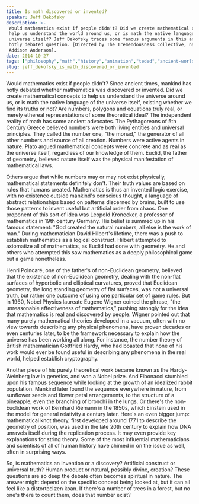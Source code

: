 ```yaml
---
title: Is math discovered or invented?
speaker: Jeff Dekofsky
description: >-
 Would mathematics exist if people didn't? Did we create mathematical concepts to
 help us understand the world around us, or is math the native language of the
 universe itself? Jeff Dekofsky traces some famous arguments in this ancient and
 hotly debated question. [Directed by The Tremendousness Collective, narrated by
 Addison Anderson].
date: 2014-10-27
tags: ["philosophy","math","history","animation","teded","ancient-world","universe","language","invention"]
slug: jeff_dekofsky_is_math_discovered_or_invented
---
```


Would mathematics exist if people didn't? Since ancient times, mankind has hotly debated
whether mathematics was discovered or invented. Did we create mathematical concepts to
help us understand the universe around us, or is math the native language of the universe
itself, existing whether we find its truths or not? Are numbers, polygons and equations
truly real, or merely ethereal representations of some theoretical ideal? The independent
reality of math has some ancient advocates. The Pythagoreans of 5th Century Greece
believed numbers were both living entities and universal principles. They called the
number one, "the monad," the generator of all other numbers and source of all creation.
Numbers were active agents in nature. Plato argued mathematical concepts were concrete
and as real as the universe itself, regardless of our knowledge of them. Euclid, the
father of geometry, believed nature itself was the physical manifestation of mathematical
laws.

Others argue that while numbers may or may not exist physically, mathematical statements
definitely don't. Their truth values are based on rules that humans created. Mathematics
is thus an invented logic exercise, with no existence outside mankind's conscious thought,
a language of abstract relationships based on patterns discerned by brains, built to use
those patterns to invent useful but artificial order from chaos. One proponent of this
sort of idea was Leopold Kronecker, a professor of mathematics in 19th century Germany.
His belief is summed up in his famous statement: "God created the natural numbers, all
else is the work of man." During mathematician David Hilbert's lifetime, there was a push
to establish mathematics as a logical construct. Hilbert attempted to axiomatize all of
mathematics, as Euclid had done with geometry. He and others who attempted this saw
mathematics as a deeply philosophical game but a game nonetheless.

Henri Poincaré, one of the father's of non-Euclidean geometry, believed that the existence
of non-Euclidean geometry, dealing with the non-flat surfaces of hyperbolic and
elliptical curvatures, proved that Euclidean geometry, the long standing geometry of flat
surfaces, was not a universal truth, but rather one outcome of using one particular set of
game rules. But in 1960, Nobel Physics laureate Eugene Wigner coined the phrase, "the
unreasonable effectiveness of mathematics," pushing strongly for the idea that
mathematics is real and discovered by people. Wigner pointed out that many purely
mathematical theories developed in a vacuum, often with no view towards describing any
physical phenomena, have proven decades or even centuries later, to be the framework
necessary to explain how the universe has been working all along. For instance, the number
theory of British mathematician Gottfried Hardy, who had boasted that none of his work
would ever be found useful in describing any phenomena in the real world, helped establish
cryptography.

Another piece of his purely theoretical work became known as the Hardy-Weinberg law in
genetics, and won a Nobel prize. And Fibonacci stumbled upon his famous sequence while
looking at the growth of an idealized rabbit population. Mankind later found the sequence
everywhere in nature, from sunflower seeds and flower petal arrangements, to the structure
of a pineapple, even the branching of bronchi in the lungs. Or there's the non-Euclidean
work of Bernhard Riemann in the 1850s, which Einstein used in the model for general
relativity a century later. Here's an even bigger jump: mathematical knot theory, first
developed around 1771 to describe the geometry of position, was used in the late 20th
century to explain how DNA unravels itself during the replication process. It may even
provide key explanations for string theory. Some of the most influential mathematicians
and scientists of all of human history have chimed in on the issue as well, often in
surprising ways.

So, is mathematics an invention or a discovery? Artificial construct or universal truth?
Human product or natural, possibly divine, creation? These questions are so deep the
debate often becomes spiritual in nature. The answer might depend on the specific concept
being looked at, but it can all feel like a distorted zen koan. If there's a number of
trees in a forest, but no one's there to count them, does that number exist?

<!--
ad_duration=0
event="TED-Ed"
external_start_time=0
intro_duration=0
is_subtitle_required="False"
is_talk_featured="False"
language="en"
language_swap="False"
native_language="en"
number_of_related_talks=6
number_of_speakers=1
number_of_subtitled_videos=0
number_of_tags=9
number_of_talk_download_languages=24
number_of_talk_more_resources=0
number_of_talk_recommendations=0
number_of_talks_take_actions=0
post_ad_duration=0
published_timestamp="2019-03-22 18:26:33"
recording_date="2014-10-27"
speaker_is_published=0
speaker_name="Jeff Dekofsky"
talk_name="Is math discovered or invented?"
talks_tags=["philosophy","math","history","animation","teded","ancient-world","universe","language","invention"]
url_photo_talk="https://s3.amazonaws.com/talkstar-photos/uploads/9fb39d80-8f13-42ad-b34b-6806e00f6ee8/127_math.jpg"
url_webpage="https://www.ted.com/talks/jeff_dekofsky_is_math_discovered_or_invented"
video_type_name="TED-Ed Original"
-->
